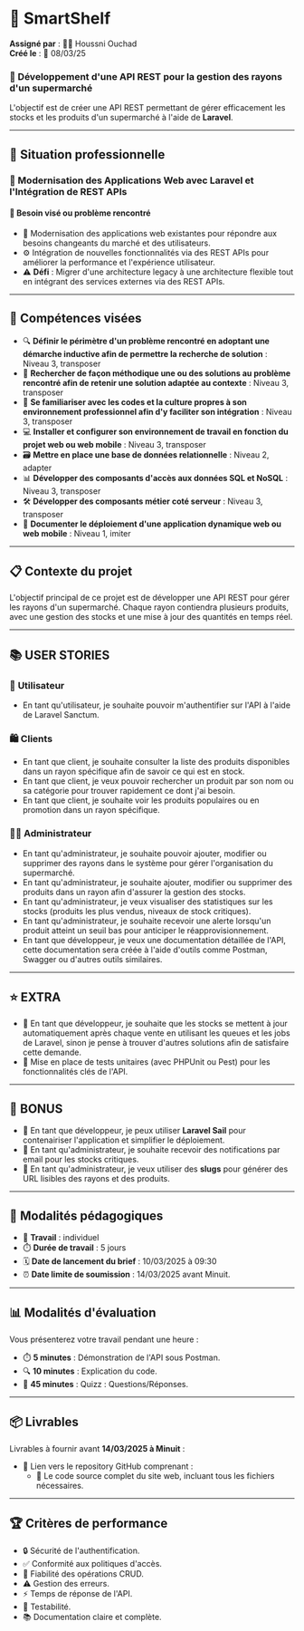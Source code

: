 # 🛒 SmartShelf

**Assigné par** : 👨‍💼 Houssni Ouchad  
**Créé le** : 📅 08/03/25

### 🔄 Développement d'une API REST pour la gestion des rayons d'un supermarché
L'objectif est de créer une API REST permettant de gérer efficacement les stocks et les produits d'un supermarché à l'aide de **Laravel**.

---

## 🏢 Situation professionnelle
### 🚀 Modernisation des Applications Web avec Laravel et l'Intégration de REST APIs

#### 🎯 Besoin visé ou problème rencontré
- 🔄 Modernisation des applications web existantes pour répondre aux besoins changeants du marché et des utilisateurs.
- ⚙️ Intégration de nouvelles fonctionnalités via des REST APIs pour améliorer la performance et l'expérience utilisateur.
- ⚠️ **Défi** : Migrer d'une architecture legacy à une architecture flexible tout en intégrant des services externes via des REST APIs.

---

## 🧠 Compétences visées

- 🔍 **Définir le périmètre d'un problème rencontré en adoptant une démarche inductive afin de permettre la recherche de solution** : Niveau 3, transposer
- 🔎 **Rechercher de façon méthodique une ou des solutions au problème rencontré afin de retenir une solution adaptée au contexte** : Niveau 3, transposer
- 🤝 **Se familiariser avec les codes et la culture propres à son environnement professionnel afin d'y faciliter son intégration** : Niveau 3, transposer
- 💻 **Installer et configurer son environnement de travail en fonction du projet web ou web mobile** : Niveau 3, transposer
- 🗃️ **Mettre en place une base de données relationnelle** : Niveau 2, adapter
- 📊 **Développer des composants d'accès aux données SQL et NoSQL** : Niveau 3, transposer
- 🛠️ **Développer des composants métier coté serveur** : Niveau 3, transposer
- 📝 **Documenter le déploiement d'une application dynamique web ou web mobile** : Niveau 1, imiter

---

## 📋 Contexte du projet

L'objectif principal de ce projet est de développer une API REST pour gérer les rayons d'un supermarché. Chaque rayon contiendra plusieurs produits, avec une gestion des stocks et une mise à jour des quantités en temps réel.

---

## 📚 USER STORIES

### 👤 **Utilisateur**

- En tant qu'utilisateur, je souhaite pouvoir m'authentifier sur l'API à l'aide de Laravel Sanctum.

### 🛍️ **Clients**

- En tant que client, je souhaite consulter la liste des produits disponibles dans un rayon spécifique afin de savoir ce qui est en stock.
- En tant que client, je veux pouvoir rechercher un produit par son nom ou sa catégorie pour trouver rapidement ce dont j'ai besoin.
- En tant que client, je souhaite voir les produits populaires ou en promotion dans un rayon spécifique.

### 👨‍💼 **Administrateur**

- En tant qu'administrateur, je souhaite pouvoir ajouter, modifier ou supprimer des rayons dans le système pour gérer l'organisation du supermarché.
- En tant qu'administrateur, je souhaite ajouter, modifier ou supprimer des produits dans un rayon afin d'assurer la gestion des stocks.
- En tant qu'administrateur, je veux visualiser des statistiques sur les stocks (produits les plus vendus, niveaux de stock critiques).
- En tant qu'administrateur, je souhaite recevoir une alerte lorsqu'un produit atteint un seuil bas pour anticiper le réapprovisionnement.
- En tant que développeur, je veux une documentation détaillée de l'API, cette documentation sera créée à l'aide d'outils comme Postman, Swagger ou d'autres outils similaires.

---

## ⭐ EXTRA

- 🔄 En tant que développeur, je souhaite que les stocks se mettent à jour automatiquement après chaque vente en utilisant les queues et les jobs de Laravel, sinon je pense à trouver d'autres solutions afin de satisfaire cette demande.
- 🧪 Mise en place de tests unitaires (avec PHPUnit ou Pest) pour les fonctionnalités clés de l'API.

---

## 🎁 BONUS

- 🐳 En tant que développeur, je peux utiliser **Laravel Sail** pour contenairiser l'application et simplifier le déploiement.
- 📧 En tant qu'administrateur, je souhaite recevoir des notifications par email pour les stocks critiques.
- 🔖 En tant qu'administrateur, je veux utiliser des **slugs** pour générer des URL lisibles des rayons et des produits.

---

## 📌 Modalités pédagogiques

- 👤 **Travail** : individuel
- ⏱️ **Durée de travail** : 5 jours
- 🗓️ **Date de lancement du brief** : 10/03/2025 à 09:30
- ⏰ **Date limite de soumission** : 14/03/2025 avant Minuit.

---

## 📊 Modalités d'évaluation

Vous présenterez votre travail pendant une heure :
- ⏱️ **5 minutes** : Démonstration de l'API sous Postman.
- 🔍 **10 minutes** : Explication du code.
- 🧠 **45 minutes** : Quizz : Questions/Réponses.

---

## 📦 Livrables

Livrables à fournir avant **14/03/2025 à Minuit** :
- 🔗 Lien vers le repository GitHub comprenant :
  - 💾 Le code source complet du site web, incluant tous les fichiers nécessaires.

---

## 🏆 Critères de performance

- 🔒 Sécurité de l'authentification.
- ✅ Conformité aux politiques d'accès.
- 💪 Fiabilité des opérations CRUD.
- ⚠️ Gestion des erreurs.
- ⚡ Temps de réponse de l'API.
- 🧪 Testabilité.
- 📚 Documentation claire et complète.
